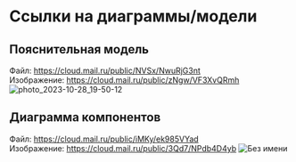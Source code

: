 # Ссылки на диаграммы/модели
## Пояснительная модель
Файл: https://cloud.mail.ru/public/NVSx/NwuRjG3nt </br>
Изображение: https://cloud.mail.ru/public/zNgw/VF3XvQRmh
![photo_2023-10-28_19-50-12](https://github.com/MITTORY/MitREC/assets/40243680/fa391c6f-92f5-49b7-8c4b-733adefbec1c)

## Диаграмма компонентов
Файл: https://cloud.mail.ru/public/iMKy/ek985VYad </br>
Изображение: https://cloud.mail.ru/public/3Qd7/NPdb4D4yb
![Без имени](https://github.com/MITTORY/MitREC/assets/40243680/6c09587d-c4b0-45bb-8e07-d6848c7ec617)
